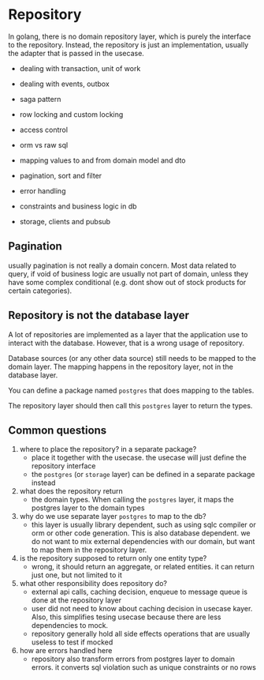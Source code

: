 # Repository

In golang, there is no domain repository layer, which is purely the interface to the repository. Instead, the repository is just an implementation, usually the adapter that is passed in the usecase.

- dealing with transaction, unit of work
- dealing with events, outbox
- saga pattern
- row locking and custom locking
- access control
- orm vs raw sql
- mapping values to and from domain model and dto
- pagination, sort and filter
- error handling
- constraints and business logic in db

- storage, clients and pubsub


## Pagination


usually pagination is not really a domain concern. Most data related to query, if void of business logic are usually not part of domain, unless they have some complex conditional (e.g. dont show out of stock products for certain categories).



## Repository is not the database layer

A lot of repositories are implemented as a layer that the application use to interact with the database. However, that is a wrong usage of repository.

Database sources (or any other data source) still needs to be mapped to the domain layer. The mapping happens in the repository layer, not in the database layer.

You can define a package named `postgres` that does mapping to the tables.

The repository layer should then call this `postgres` layer to return the types.

## Common questions

1. where to place the repository? in a separate package?
   - place it together with the usecase. the usecase will just define the repository interface
   - the `postgres` (or `storage` layer) can be defined in a separate package instead
2. what does the repository return
   - the domain types. When calling the `postgres` layer, it maps the postgres layer to the domain types
3. why do we use separate layer `postgres` to map to the db?
   - this layer is usually library dependent, such as using sqlc compiler or orm or other code generation. This is also database dependent. we do not want to mix external dependencies with our domain, but want to map them in the repository layer.
4. is the repository supposed to return only one entity type?
   - wrong, it should return an aggregate, or related entities. it can return just one, but not limited to it
5. what other responsibility does repository do?
   - external api calls, caching decision, enqueue to message queue is done at the repository layer
   - user did not need to know about caching decision in usecase kayer. Also, this simplifies tesing usecase because there are less dependencies to mock.
   - repository generally hold all side effects operations that are usually useless to test if mocked
6. how are errors handled here
   - repository also transform errors from postgres layer to domain errors. it converts sql violation such as unique constraints or no rows
